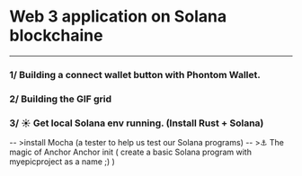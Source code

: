 # Web 3 application on Solana blockchaine

---

### 1/ Building a connect wallet button with Phontom Wallet.

### 2/ Building the GIF grid

### 3/ ☀️ Get local Solana env running. (Install Rust + Solana)
-- >install Mocha (a tester to help us test our Solana programs)
-- >⚓️ The magic of Anchor
Anchor init  ( create a basic Solana program with myepicproject as a name ;) ) 

